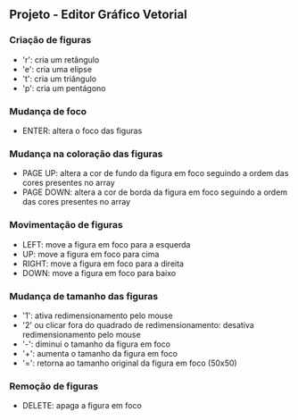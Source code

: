 ## Projeto - Editor Gráfico Vetorial

### Criação de figuras
- 'r': cria um retângulo
- 'e': cria uma elipse
- 't': cria um triângulo
- 'p': cria um pentágono

### Mudança de foco
- ENTER: altera o foco das figuras

### Mudança na coloração das figuras
- PAGE UP: altera a cor de fundo da figura em foco seguindo a ordem das cores presentes no array
- PAGE DOWN: altera a cor de borda da figura em foco seguindo a ordem das cores presentes no array

### Movimentação de figuras
- LEFT: move a figura em foco para a esquerda
- UP: move a figura em foco para cima
- RIGHT: move a figura em foco para a direita
- DOWN: move a figura em foco para baixo

### Mudança de tamanho das figuras
- '1': ativa redimensionamento pelo mouse
- '2' ou clicar fora do quadrado de redimensionamento: desativa redimensionamento pelo mouse
- '-': diminui o tamanho da figura em foco
- '+': aumenta o tamanho da figura em foco
- '=': retorna ao tamanho original da figura em foco (50x50)

### Remoção de figuras
- DELETE: apaga a figura em foco
